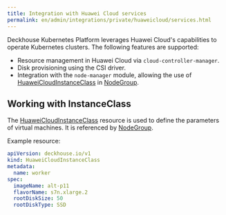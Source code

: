 ```yaml
---
title: Integration with Huawei Cloud services
permalink: en/admin/integrations/private/huaweicloud/services.html
---
```


Deckhouse Kubernetes Platform leverages Huawei Cloud's capabilities to operate Kubernetes clusters.
The following features are supported:

- Resource management in Huawei Cloud via `cloud-controller-manager`.
- Disk provisioning using the CSI driver.
- Integration with the `node-manager` module, allowing the use of [HuaweiCloudInstanceClass](/modules/cloud-provider-huaweicloud/cr.html#huaweicloudinstanceclass) in [NodeGroup](/modules/node-manager/cr.html#nodegroup-v1-spec-cloudinstances-classreference).

## Working with InstanceClass

The [HuaweiCloudInstanceClass](/modules/cloud-provider-huaweicloud/cr.html#huaweicloudinstanceclass) resource is used to define the parameters of virtual machines.
It is referenced by [NodeGroup](/modules/node-manager/cr.html#nodegroup-v1-spec-cloudinstances-classreference).

Example resource:

```yaml
apiVersion: deckhouse.io/v1
kind: HuaweiCloudInstanceClass
metadata:
  name: worker
spec:
  imageName: alt-p11
  flavorName: s7n.xlarge.2
  rootDiskSize: 50
  rootDiskType: SSD
```
